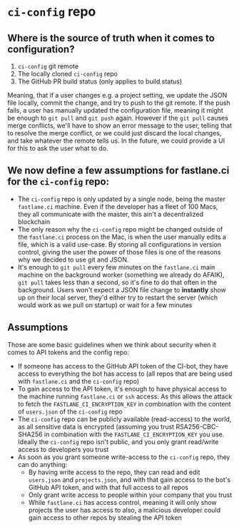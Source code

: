 # `ci-config` repo

## Where is the source of truth when it comes to configuration?

1. `ci-config` git remote
1. The locally cloned `ci-config` repo
1. The GitHub PR build status (only applies to build status)

Meaning, that if a user changes e.g. a project setting, we update the JSON file locally, commit the change, and try to push to the git remote. If the push fails, a user has manually updated the configuration file, meaning it might be enough to `git pull` and `git push` again. However if the `git pull` causes merge conflicts, we'll have to show an error message to the user, telling that to resolve the merge conflict, or we could just discard the local changes, and take whatever the remote tells us. In the future, we could provide a UI for this to ask the user what to do.

## We now define a few assumptions for fastlane.ci for the `ci-config` repo:
- The `ci-config` repo is only updated by a single node, being the master `fastlane.ci` machine. Even if the developer has a fleet of 100 Macs, they all communicate with the master, this ain't a decentralized blockchain
- The only reason why the `ci-config` repo might be changed outside of the `fastlane.ci` process on the Mac, is when the user manually edits a file, which is a valid use-case. By storing all configurations in version control, giving the user the power of those files is one of the reasons why we decided to use git and JSON.
- It's enough to `git pull` every few minutes on the `fastlane.ci` main machine on the background worker (something we already do AFAIK), `git pull` takes less than a second, so it's fine to do that often in the background. Users won't expect a JSON file change to **instantly** show up on their local server, they'd either try to restart the server (which would work as we pull on startup) or wait for a few minutes

## Assumptions

Those are some basic guidelines when we think about security when it comes to API tokens and the config repo:

- If someone has access to the GitHub API token of the CI-bot, they have access to everything the bot has access to (all repos that are being used with `fastlane.ci` and the `ci-config` repo)
- To gain access to the API token, it's enough to have physical access to the machine running `fastlane.ci` or `ssh` access. As this allows the attack to fetch the `FASTLANE_CI_ENCRYPTION_KEY` in combination with the content of `users.json` of the `ci-config` repo
- The `ci-config` repo can be publicly available (read-access) to the world, as all sensitive data is encrypted (assuming you trust RSA256-CBC-SHA256 in combination with the `FASTLANE_CI_ENCRYPTION_KEY` you use. Ideally the `ci-config` repo isn't public, and you only grant read/write access to developers you trust
- As soon as you grant someone write-access to the `ci-config` repo, they can do anything:
  - By having write access to the repo, they can read and edit `users.json` and `projects.json`, and with that gain access to the bot's GitHub API token, and with that full access to all repos
  - Only grant write access to people within your company that you trust
  - While `fastlane.ci` has access control, meaning it will only show projects the user has access to also, a malicious developer could gain access to other repos by stealing the API token
